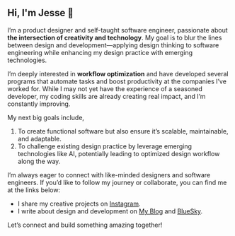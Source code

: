 ## Hi, I'm Jesse :wave:

I’m a product designer and self-taught software engineer, passionate about **the intersection of creativity and technology**. My goal is to blur the lines between design and development—applying design thinking to software engineering while enhancing my design practice with emerging technologies.  

I’m deeply interested in **workflow optimization** and have developed several programs that automate tasks and boost productivity at the companies I’ve worked for. While I may not yet have the experience of a seasoned developer, my coding skills are already creating real impact, and I’m constantly improving.  

My next big goals include,

1. To create functional software but also ensure it’s scalable, maintainable, and adaptable.
2. To challenge existing design practice by leverage emerging technologies like AI, potentially leading to optimized design workflow along the way.

I’m always eager to connect with like-minded designers and software engineers. If you’d like to follow my journey or collaborate, you can find me at the links below:

- I share my creative projects on [Instagram](https://www.instagram.com/mrjwei).
- I write about design and development on [My Blog](https://jessewei.net) and [BlueSky](https://bsky.app/profile/mrjwei.bsky.social). 

Let’s connect and build something amazing together!
